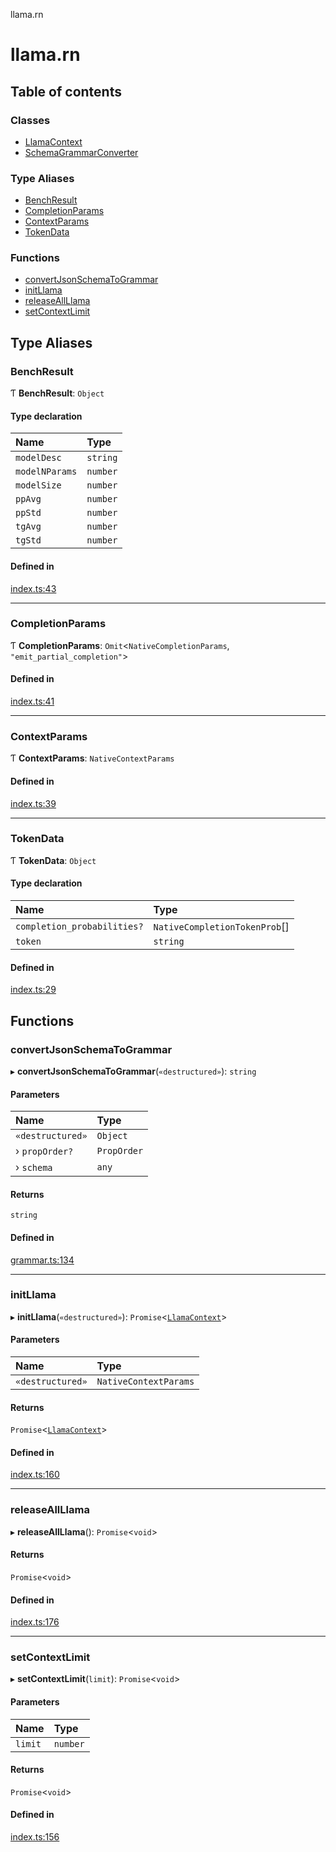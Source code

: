 llama.rn

# llama.rn

## Table of contents

### Classes

- [LlamaContext](classes/LlamaContext.md)
- [SchemaGrammarConverter](classes/SchemaGrammarConverter.md)

### Type Aliases

- [BenchResult](README.md#benchresult)
- [CompletionParams](README.md#completionparams)
- [ContextParams](README.md#contextparams)
- [TokenData](README.md#tokendata)

### Functions

- [convertJsonSchemaToGrammar](README.md#convertjsonschematogrammar)
- [initLlama](README.md#initllama)
- [releaseAllLlama](README.md#releaseallllama)
- [setContextLimit](README.md#setcontextlimit)

## Type Aliases

### BenchResult

Ƭ **BenchResult**: `Object`

#### Type declaration

| Name | Type |
| :------ | :------ |
| `modelDesc` | `string` |
| `modelNParams` | `number` |
| `modelSize` | `number` |
| `ppAvg` | `number` |
| `ppStd` | `number` |
| `tgAvg` | `number` |
| `tgStd` | `number` |

#### Defined in

[index.ts:43](https://github.com/mybigday/llama.rn/blob/427a856/src/index.ts#L43)

___

### CompletionParams

Ƭ **CompletionParams**: `Omit`<`NativeCompletionParams`, ``"emit_partial_completion"``\>

#### Defined in

[index.ts:41](https://github.com/mybigday/llama.rn/blob/427a856/src/index.ts#L41)

___

### ContextParams

Ƭ **ContextParams**: `NativeContextParams`

#### Defined in

[index.ts:39](https://github.com/mybigday/llama.rn/blob/427a856/src/index.ts#L39)

___

### TokenData

Ƭ **TokenData**: `Object`

#### Type declaration

| Name | Type |
| :------ | :------ |
| `completion_probabilities?` | `NativeCompletionTokenProb`[] |
| `token` | `string` |

#### Defined in

[index.ts:29](https://github.com/mybigday/llama.rn/blob/427a856/src/index.ts#L29)

## Functions

### convertJsonSchemaToGrammar

▸ **convertJsonSchemaToGrammar**(`«destructured»`): `string`

#### Parameters

| Name | Type |
| :------ | :------ |
| `«destructured»` | `Object` |
| › `propOrder?` | `PropOrder` |
| › `schema` | `any` |

#### Returns

`string`

#### Defined in

[grammar.ts:134](https://github.com/mybigday/llama.rn/blob/427a856/src/grammar.ts#L134)

___

### initLlama

▸ **initLlama**(`«destructured»`): `Promise`<[`LlamaContext`](classes/LlamaContext.md)\>

#### Parameters

| Name | Type |
| :------ | :------ |
| `«destructured»` | `NativeContextParams` |

#### Returns

`Promise`<[`LlamaContext`](classes/LlamaContext.md)\>

#### Defined in

[index.ts:160](https://github.com/mybigday/llama.rn/blob/427a856/src/index.ts#L160)

___

### releaseAllLlama

▸ **releaseAllLlama**(): `Promise`<`void`\>

#### Returns

`Promise`<`void`\>

#### Defined in

[index.ts:176](https://github.com/mybigday/llama.rn/blob/427a856/src/index.ts#L176)

___

### setContextLimit

▸ **setContextLimit**(`limit`): `Promise`<`void`\>

#### Parameters

| Name | Type |
| :------ | :------ |
| `limit` | `number` |

#### Returns

`Promise`<`void`\>

#### Defined in

[index.ts:156](https://github.com/mybigday/llama.rn/blob/427a856/src/index.ts#L156)
